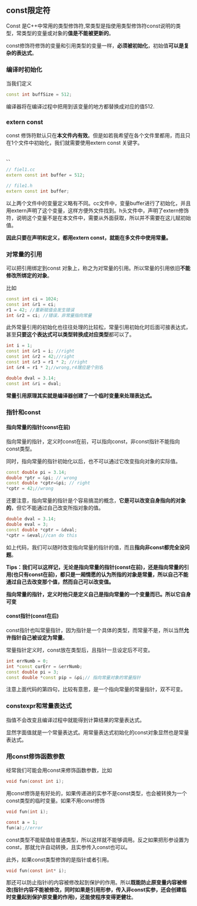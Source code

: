 ## const限定符

Const 是C++中常用的类型修饰符,常类型是指使用类型修饰符const说明的类型，常类型的变量或对象的**值是不能被更新的**。

const修饰符修饰的变量和引用类型的变量一样，**必须被初始化**，初始值**可以是复杂的表达式**。

### 编译时初始化

当我们定义

``` c++
const int buffSize = 512;
```

编译器将在编译过程中把用到该变量的地方都替换成对应的值512.


### extern const

const 修饰符默认只在**本文件内有效**。但是如若我希望在各个文件里都用，而且只在1个文件中初始化，我们就需要使用extern const 关键字。

``` c++

、、

// fiel1.cc
extern const int buffer = 512;

// file1.h
extern const int buffer;

```

以上两个文件中的变量定义略有不同。cc文件中，变量buffer进行了初始化，并且用extern声明了这个变量，这样方便外文件找到。h头文件中，声明了extern修饰符，说明这个变量不是在本文件中，需要从外面获取，所以并不需要在这儿赋初始值。

**因此只要在声明和定义，都用extern const，就能在多文件中使用常量。**


### 对常量的引用

可以把引用绑定到const 对象上，称之为对常量的引用。所以常量的引用依旧**不能修改所绑定的对象**。

比如

``` c++
const int ci = 1024;
const int &r1 = ci;
r1 = 42; //重新赋值会发生错误
int &r2 = ci; //错误，非常量指向常量
```


此外常量引用的初始化也往往处理的比较松，常量引用初始化时后面可接表达式，甚至**只要这个表达式可以类型转换成对应类型**都可以了。

``` c++
int i = 1;
const int &r1 = i; //right
const int &r2 = 42;//right
const int &r3 = r1 * 2; //right
int &r4 = r1 * 2;//wrong,r4理应是个别名

double dval = 3.14;
const int &ri = dval;
```

**常量引用原理其实就是编译器创建了一个临时变量来处理表达式。**

### 指针和const

#### 指向常量的指针(const在前)
指向常量的指针，定义时const在前，可以指向const，非const指针不能指向const类型。

同时，指向常量的指针初始化以后，也不可以通过它改变指向对象的实际值。

``` c++
const double pi = 3.14;
double *ptr = &pi; // wrong
const double *cptr=&pi; // right
*cptr = 42;//wrong
```

还要注意，指向常量的指针是个容易搞混的概念，**它是可以改变自身指向的对象的**，但它不能通过自己改变所指对象的值。

``` c++
double dval = 3.14;
double eval = 3;
const double *cptr = &dval;
*cptr = &eval;//can do this
```

如上代码，我们可以随时改变指向常量的指针的值，而且**指向非const都完全没问题**。

**Tips：我们可以这样记，无论是指向常量的指针(const在前)，还是指向常量的引用(也只有const在前)，都只是一厢情愿的认为所指的对象是常量，所以自己不能通过自己去改变那个值，然而自己可以改变值。**

**指向常量的指针，定义时他只是定义自己是指向常量的一个变量而已。所以它自身可变**

#### const指针(const在后)
const指针也叫常量指针，因为指针是一个具体的类型，而常量不是，所以当然**允许指针自己被设定为常量**。

常量指针定义时，const放在类型后，且指针一旦设定后不可变。

``` c++
int errNumb = 0;
int *const curErr = &errNumb;
const double pi = 3;
const double *const pip = &pi;// 指向常量对象的常量指针
```

注意上面代码的第四句，比较有意思，是一个指向常量的常量指针，双不可变。

### constexpr和常量表达式
指值不会改变且编译过程中就能得到计算结果的常量表达式。

显然字面值就是一个常量表达式。用常量表达式初始化的const对象显然也是常量表达式。


### 用const修饰函数参数

经常我们可能会用const来修饰函数参数，比如

``` c
void fun(const int i);
```

用const修饰是有好处的，如果传递进的实参不是const类型，也会被转换为一个const类型的临时变量。如果不用const修饰

``` c
void fun(int i);

const a = 1;
fun(a);//error
```

const类型不能赋值给普通类型，所以这样就不能够调用。反之如果把形参设置为const，那就允许自动转换，且实参传入const也可以。

此外，如果const类型修饰的是指针或者引用。

``` c
void fun(const int* i);
```

那还可以防止指针i的内容被修改起到保护的作用。所以**既能防止原变量内容被修改(指针内容不能被修改，同时如果是引用形参，传入非const实参，还会创建临时变量起到保护原变量的作用)，还能使程序变得更健壮**。
